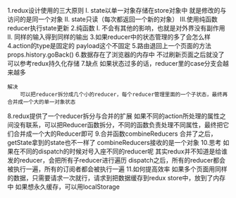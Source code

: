 1.redux设计使用的三大原则
    I.  state以单一对象存储在store对象中
        就是修改的与访问的是同一个对象
    II. state只读（每次都返回一个新的对象）
    III.使用纯函数reducer执行state更新
2.纯函数
    I.  不会有其他的影响，也就是对外界没有副作用
    II. 同样的输入得到同样的输出
3.如果reducer中的状态管理的多了会怎么样
4.action的type是固定的
    payload这个不固定
5.路由退回上一个页面的方法
    props.history.goBack()
6.数据存在了浏览器的内存中
    不过刷新页面之后就没了
        可以参考redux持久化存储
7.缺点
    如果状态过多的话，reducer里的case分支会越来越多
    
    解决
        可以把reducer拆分成几个小的reducer，每个reducer管理里面的一个子状态，最终再合并成一个大的单一对象状态
8.redux提供了一个reducer拆分与合并的扩展
    如果不同的action所处理的属性之间没有联系，可以把Reducer函数拆分，不同的函数负责处理不同属性，最终把它们合并成一个大的Reducer即可
9.合并函数combineReducers
    合并了之后，getState拿到的state也不一样了
    combineReducers接收的是一个对象
10.思考
    如果在不同的dispatch的时候对号入座不同的reducer呢
        其实redux并不知道是给谁发的reducer，会把所有子reducer进行遍历
        dispatch之后，所有的reducer都会被执行一遍，所有的订阅者都会被执行一遍
11.如何提高效率
    如果多个页面用同样的数据，只需要请求一次就行，请求到把数据缓存到redux store中，放到了内存中
        如果想永久缓存，可以用localStorage